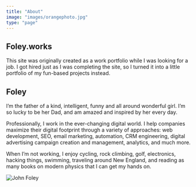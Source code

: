 ```yaml
---
title: "About"
image: "images/orangephoto.jpg"
type: "page"
---
```


## Foley.works
This site was originally created as a work portfolio while I was looking for a job. I got hired just as I was completing the site, so I turned it into a little portfolio of my fun-based projects instead. 

## Foley
I’m the father of a kind, intelligent, funny and all around wonderful girl. I’m so lucky to be her Dad, and am amazed and inspired by her every day.

Professionally, I work in the ever-changing digital world. I help companies maximize their digital footprint through a variety of approaches: web development, SEO, email marketing, automation, CRM engineering, digital advertising campaign creation and management, analytics, and much more.

When I’m not working, I enjoy cycling, rock climbing, golf, electronics, hacking things, swimming, traveling around New England, and reading as many books on modern physics that I can get my hands on.

![John Foley](/images/orangephoto.jpg)
